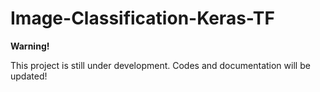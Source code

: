# Image-Classification-Keras-TF
**Warning!**

This project is still under development. Codes and documentation will be updated!